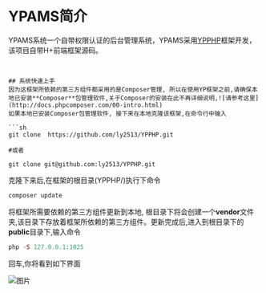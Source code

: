 # YPAMS简介

YPAMS系统一个自带权限认证的后台管理系统，YPAMS采用[YPPHP](https://github.com/ly2513/YPPHP)框架开发，该项目自带H+前端框架源码。
 ```


 ## 系统快速上手
 因为这框架所依赖的第三方组件都采用的是Composer管理, 所以在使用YP框架之前,请确保本地已安装**Composer**包管理软件,关于Composer的安装在此不再详细说明,![请参考这里](http://docs.phpcomposer.com/00-intro.html)
 如果本地已安装Composer包管理软件, 接下来在本地克隆该框架,在命令行中输入

 ```sh
 git clone  https://github.com/ly2513/YPPHP.git

 #或者

 git clone git@github.com:ly2513/YPPHP.git
 ```
 克隆下来后,在框架的根目录(YPPHP/)执行下命令

 ```php
 composer update
 ```
将框架所需要依赖的第三方组件更新到本地, 根目录下将会创建一个**vendor**文件夹,该目录下存放着框架所依赖的第三方组件。更新完成后,进入到根目录下的**public**目录下,输入命令

 ```php
 php -S 127.0.0.1:1025
 ```
 回车,你将看到如下界面

![图片](71921870-3F22-4094-8E52-08018F185F27.png)


